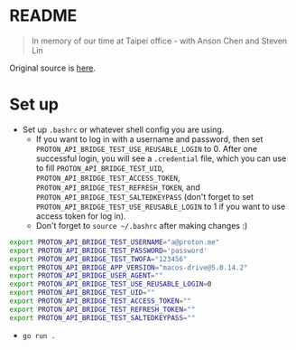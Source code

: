 # README

> In memory of our time at Taipei office - with Anson Chen and Steven Lin

Original source is [here](https://github.com/xxi511/mailSender).

# Set up

- Set up `.bashrc` or whatever shell config you are using.
  - If you want to log in with a username and password, then set `PROTON_API_BRIDGE_TEST_USE_REUSABLE_LOGIN` to 0. After one successful login, you will see a `.credential` file, which you can use to fill `PROTON_API_BRIDGE_TEST_UID`, `PROTON_API_BRIDGE_TEST_ACCESS_TOKEN`, `PROTON_API_BRIDGE_TEST_REFRESH_TOKEN`, and `PROTON_API_BRIDGE_TEST_SALTEDKEYPASS` (don't forget to set `PROTON_API_BRIDGE_TEST_USE_REUSABLE_LOGIN` to 1 if you want to use access token for log in).
  - Don't forget to `source ~/.bashrc` after making changes :) 
```bash
export PROTON_API_BRIDGE_TEST_USERNAME="a@proton.me"
export PROTON_API_BRIDGE_TEST_PASSWORD='password'
export PROTON_API_BRIDGE_TEST_TWOFA="123456"
export PROTON_API_BRIDGE_APP_VERSION="macos-drive@5.0.14.2"
export PROTON_API_BRIDGE_USER_AGENT=""
export PROTON_API_BRIDGE_TEST_USE_REUSABLE_LOGIN=0
export PROTON_API_BRIDGE_TEST_UID=""
export PROTON_API_BRIDGE_TEST_ACCESS_TOKEN=""
export PROTON_API_BRIDGE_TEST_REFRESH_TOKEN=""
export PROTON_API_BRIDGE_TEST_SALTEDKEYPASS=""
```
- `go run .`
